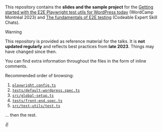 This repository contains the **slides and the sample project** for the [Getting started with the E2E Playwright test utils for WordPress today](https://wordpress.tv/2023/11/21/getting-started-with-the-e2e-playwright-test-utils-for-wordpress-today-2023/) (WordCamp Montréal 2023) and [The fundamentals of
E2E testing](https://learn.codeable.io/skills-chat/the-fundamentals-of-e2e-testing/) (Codeable Expert Skill Chats).

> [!WARNING]  
> This repository is provided as reference material for the talks.
> It is **not updated regularly** and reflects best practices from **late 2023**. Things may have changed since then.

You can find extra information throughout the files in the form of inline comments.

Recommended order of browsing:

1. [`playwright.config.ts`](/playwright.config.ts)
2. [`tests/default-wordpress.spec.ts`](/tests/default-wordpress.spec.ts)
3. [`src/global-setup.ts`](/src/global-setup.ts)
4. [`tests/front-end.spec.ts`](/tests/front-end.spec.ts)
5. [`src/test-utils/test.ts`](/src/test-utils/test.ts)

... then the rest.

✌
